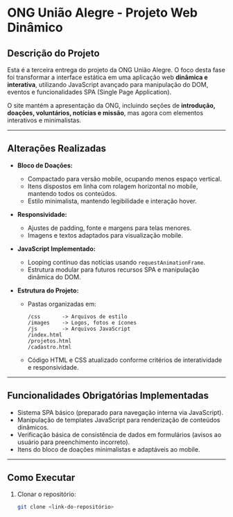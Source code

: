 # ONG União Alegre - Projeto Web Dinâmico

## Descrição do Projeto
Esta é a terceira entrega do projeto da ONG União Alegre. O foco desta fase foi transformar a interface estática em uma aplicação web **dinâmica e interativa**, utilizando JavaScript avançado para manipulação do DOM, eventos e funcionalidades SPA (Single Page Application).  

O site mantém a apresentação da ONG, incluindo seções de **introdução, doações, voluntários, notícias e missão**, mas agora com elementos interativos e minimalistas.

---

## Alterações Realizadas
- **Bloco de Doações:**  
  - Compactado para versão mobile, ocupando menos espaço vertical.  
  - Itens dispostos em linha com rolagem horizontal no mobile, mantendo todos os conteúdos.  
  - Estilo minimalista, mantendo legibilidade e interação hover.  

- **Responsividade:**  
  - Ajustes de padding, fonte e margens para telas menores.  
  - Imagens e textos adaptados para visualização mobile.

- **JavaScript Implementado:**  
  - Looping contínuo das notícias usando `requestAnimationFrame`.  
  - Estrutura modular para futuros recursos SPA e manipulação dinâmica do DOM.  

- **Estrutura do Projeto:**  
  - Pastas organizadas em:  
    ```
    /css       -> Arquivos de estilo
    /images    -> Logos, fotos e ícones
    /js        -> Arquivos JavaScript
    /index.html
    /projetos.html
    /cadastro.html
    ```
  - Código HTML e CSS atualizado conforme critérios de interatividade e responsividade.

---

## Funcionalidades Obrigatórias Implementadas
- Sistema SPA básico (preparado para navegação interna via JavaScript).  
- Manipulação de templates JavaScript para renderização de conteúdos dinâmicos.  
- Verificação básica de consistência de dados em formulários (avisos ao usuário para preenchimento incorreto).  
- Itens do bloco de doações minimalistas e adaptáveis ao mobile.

---

## Como Executar
1. Clonar o repositório:
   ```bash
   git clone <link-do-repositório>
